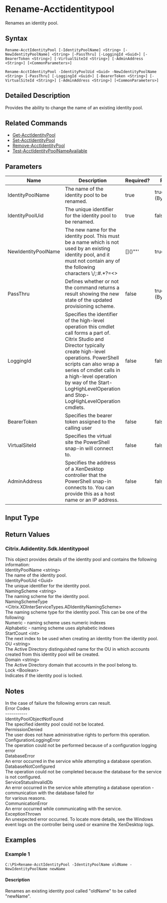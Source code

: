 ﻿
# Rename-Acctidentitypool
Renames an identity pool.
## Syntax
```
Rename-AcctIdentityPool [-IdentityPoolName] <String> [-NewIdentityPoolName] <String> [-PassThru] [-LoggingId <Guid>] [-BearerToken <String>] [-VirtualSiteId <String>] [-AdminAddress <String>] [<CommonParameters>]

Rename-AcctIdentityPool -IdentityPoolUid <Guid> -NewIdentityPoolName <String> [-PassThru] [-LoggingId <Guid>] [-BearerToken <String>] [-VirtualSiteId <String>] [-AdminAddress <String>] [<CommonParameters>]
```
## Detailed Description
Provides the ability to change the name of an existing identity pool.


## Related Commands

* [Get-AcctIdentityPool](../Get-AcctIdentityPool/)
* [Set-AcctIdentityPool](../Set-AcctIdentityPool/)
* [Remove-AcctIdentityPool](../Remove-AcctIdentityPool/)
* [Test-AcctIdentityPoolNameAvailable](../Test-AcctIdentityPoolNameAvailable/)
## Parameters
| Name   | Description | Required? | Pipeline Input | Default Value |
| --- | --- | --- | --- | --- |
| IdentityPoolName | The name of the identity pool to be renamed. | true | true (ByPropertyName) |  |
| IdentityPoolUid | The unique identifier for the identity pool to be renamed. | true | false |  |
| NewIdentityPoolName | The new name for the identity pool.  This must be a name which is not used by an existing identity pool, and it must not contain any of the following characters \\/;:#.\*?=&lt;&gt;|\[\]()""' | true | true (ByPropertyName) |  |
| PassThru | Defines whether or not the command returns a result showing the new state of the updated provisioning scheme. | false | true (ByPropertyName) | true |
| LoggingId | Specifies the identifier of the high-level operation this cmdlet call forms a part of. Citrix Studio and Director typically create high-level operations. PowerShell scripts can also wrap a series of cmdlet calls in a high-level operation by way of the Start-LogHighLevelOperation and Stop-LogHighLevelOperation cmdlets. | false | false |  |
| BearerToken | Specifies the bearer token assigned to the calling user | false | false |  |
| VirtualSiteId | Specifies the virtual site the PowerShell snap-in will connect to. | false | false |  |
| AdminAddress | Specifies the address of a XenDesktop controller that the PowerShell snap-in connects to.  You can provide this as a host name or an IP address. | false | false | LocalHost. Once a value is provided by any cmdlet, this value becomes the default. |

## Input Type

### 

## Return Values

### Citrix.Adidentity.Sdk.Identitypool
This object provides details of the identity pool and contains the following information:<br>IdentityPoolName &lt;string&gt;<br>    The name of the identity pool.<br>IdentityPoolUid &lt;Guid&gt;<br>    The unique identifier for the identity pool.<br>NamingScheme &lt;string&gt;<br>    The naming scheme for the identity pool.<br>NamingSchemeType &lt;Citrix.XDInterServiceTypes.ADIdentityNamingScheme&gt;<br>    The naming scheme type for the identity pool. This can be one of the following:<br>        Numeric - naming scheme uses numeric indexes<br>        Alphabetic - naming scheme uses alphabetic indexes<br>StartCount &lt;int&gt;<br>    The next index to be used when creating an identity from the identity pool.<br>OU &lt;string&gt;<br>    The Active Directory distinguished name for the OU in which accounts created from this identity pool will be created.<br>Domain &lt;string&gt;<br>    The Active Directory domain that accounts in the pool belong to.<br>Lock &lt;Boolean&gt;<br>    Indicates if the identity pool is locked.
## Notes
In the case of failure the following errors can result.<br>    Error Codes<br>    -----------<br>    IdentityPoolObjectNotFound<br>    The specified identity pool could not be located.<br>    PermissionDenied<br>    The user does not have administrative rights to perform this operation.<br>    ConfigurationLoggingError<br>    The operation could not be performed because of a configuration logging error<br>    DatabaseError<br>    An error occurred in the service while attempting a database operation.<br>    DatabaseNotConfigured<br>    The operation could not be completed because the database for the service is not configured.<br>    ServiceStatusInvalidDb<br>    An error occurred in the service while attempting a database operation - communication with the database failed for<br>    for various reasons.<br>    CommunicationError<br>    An error occurred while communicating with the service.<br>    ExceptionThrown<br>    An unexpected error occurred.  To locate more details, see the Windows event logs on the controller being used or examine the XenDesktop logs.
## Examples

### Example 1
```
C:\PS>Rename-AcctIdentityPool -IdentityPoolName oldName -NewIdentityPoolName newName
```
#### Description
Renames an existing identity pool called "oldName" to be called "newName".
